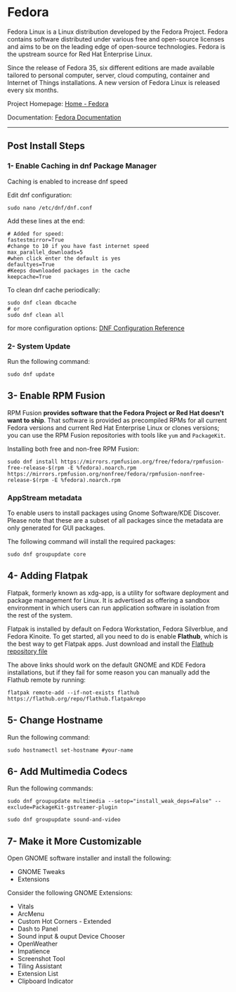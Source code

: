 # Fedora

Fedora Linux is a Linux distribution developed by the Fedora Project. Fedora contains software distributed under various free and open-source licenses and aims to be on the leading edge of open-source technologies. Fedora is the upstream source for Red Hat Enterprise Linux.

Since the release of Fedora 35, six different editions are made available tailored to personal computer, server, cloud computing, container and Internet of Things installations. A new version of Fedora Linux is released every six months.

Project Homepage: [Home - Fedora](https://getfedora.org/en/)

Documentation: [Fedora Documentation](https://docs.fedoraproject.org/en-US/docs/)

---
## Post Install Steps

### 1- Enable Caching in dnf Package Manager
Caching is enabled to increase dnf speed

Edit dnf configuration:
```shell
sudo nano /etc/dnf/dnf.conf
```
Add these lines at the end:
```shell
# Added for speed:
fastestmirror=True
#change to 10 if you have fast internet speed
max_parallel_downloads=5
#when click enter the default is yes
defaultyes=True
#Keeps downloaded packages in the cache
keepcache=True
```
To clean dnf cache periodically:
```shell
sudo dnf clean dbcache
# or
sudo dnf clean all
```
for more configuration options: [DNF Configuration Reference](https://dnf.readthedocs.io/en/latest/conf_ref.html)

### 2- System Update

Run the following command:
```shell
sudo dnf update
```

## 3- Enable RPM Fusion

RPM Fusion **provides software that the Fedora Project or Red Hat doesn't want to ship**. That software is provided as precompiled RPMs for all current Fedora versions and current Red Hat Enterprise Linux or clones versions; you can use the RPM Fusion repositories with tools like `yum` and `PackageKit`.

Installing both free and non-free RPM Fusion:
```shell
sudo dnf install https://mirrors.rpmfusion.org/free/fedora/rpmfusion-free-release-$(rpm -E %fedora).noarch.rpm https://mirrors.rpmfusion.org/nonfree/fedora/rpmfusion-nonfree-release-$(rpm -E %fedora).noarch.rpm
```

### AppStream metadata
To enable users to install packages using Gnome Software/KDE Discover. Please note that these are a subset of all packages since the metadata are only generated for GUI packages.

The following command will install the required packages:
```shell
sudo dnf groupupdate core
```

## 4- Adding Flatpak

Flatpak, formerly known as xdg-app, is a utility for software deployment and package management for Linux. It is advertised as offering a sandbox environment in which users can run application software in isolation from the rest of the system.

Flatpak is installed by default on Fedora Workstation, Fedora Silverblue, and Fedora Kinoite. To get started, all you need to do is enable **Flathub**, which is the best way to get Flatpak apps. Just download and install the [Flathub repository file](https://flathub.org/repo/flathub.flatpakrepo)

The above links should work on the default GNOME and KDE Fedora installations, but if they fail for some reason you can manually add the Flathub remote by running:
```shell
flatpak remote-add --if-not-exists flathub https://flathub.org/repo/flathub.flatpakrepo
```

## 5- Change Hostname

Run the following command:
```shell
sudo hostnamectl set-hostname #your-name
```

## 6- Add Multimedia Codecs

Run the following commands:
```shell
sudo dnf groupupdate multimedia --setop="install_weak_deps=False" --exclude=PackageKit-gstreamer-plugin

sudo dnf groupupdate sound-and-video
```

## 7- Make it More  Customizable

Open GNOME software installer and install the following:
- GNOME Tweaks
- Extensions

Consider the following GNOME Extensions:
- Vitals
- ArcMenu
- Custom Hot Corners - Extended
- Dash to Panel
- Sound input & ouput Device Chooser
- OpenWeather
- Impatience
- Screenshot Tool
- Tiling Assistant
- Extension List
- Clipboard Indicator
